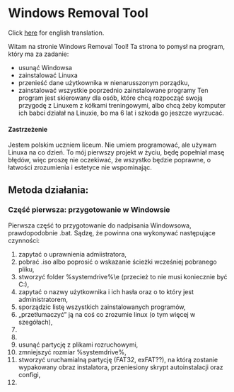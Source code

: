 # Windows Removal Tool
Click [here](READMEen.md) for english translation.

Witam na stronie Windows Removal Tool! Ta strona to pomysł na program, który ma za zadanie:
- usunąć Windowsa
- zainstalować Linuxa
- przenieść dane użytkownika w nienarusszonym porządku,
- zainstalować wszystkie poprzednio zainstalowane programy
Ten program jest skierowany dla osób, które chcą rozpocząć swoją przygodę z Linuxem z kółkami treningowymi, albo chcą żeby komputer ich babci działał na Linuxie, bo ma 6 lat i szkoda go jeszcze wyrzucać.

#### Zastrzeżenie
Jestem polskim uczniem liceum. Nie umiem programować, ale używam Linuxa na co dzień. To mój pierwszy projekt w życiu, będę popełniał masę błędów, więc proszę nie oczekiwać, że wszystko będzie poprawne, o łatwości zrozumienia i estetyce nie wspominając.

## Metoda działania:
### Część pierwsza: przygotowanie w Windowsie
Pierwsza część to przygotowanie do nadpisania Windowsowa, prawdopodobnie .bat. Sądzę, że powinna ona wykonywać następujące czynności:
1. zapytać o uprawnienia admiistratora,
2. pobrać .iso albo poprosić o wskazanie ścieżki wcześniej pobranego pliku,
3. stworzyć folder %systemdrive%\e (przecież to nie musi koniecznie być C:\),
4. zapytać o nazwy użytkownika i ich hasła oraz o to który jest administratorem,
5. sporządzic listę wszystkich zainstalowanych programów,
6. „przetłumaczyć” ją na coś co zrozumie linux (o tym więcej w szegółach),
7. 
8. 
9. usunąć partycję z plikami rozruchowymi,
10. zmniejszyć rozmiar %systemdrive%,
11. stworzyć uruchamialną partycję (FAT32, exFAT??), na którą zostanie wypakowany obraz instalatora, przeniesiony skrypt autoinstalacji oraz configi,
12. 
